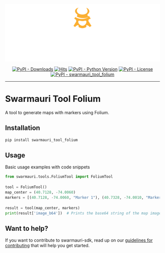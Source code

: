 
<!-- Dark OS/GitHub theme → show LIGHT PNG; Light → show DARK PNG -->
<picture>
  <source media="(prefers-color-scheme: dark)"  srcset="../../../assets/swarmauri_brand_frag_light.png">
  <source media="(prefers-color-scheme: light)" srcset="../../../assets/swarmauri_brand_frag_dark.png">
  <!-- Fallback below (see #2) -->
  <img alt="Project logo" src="../../../assets/swarmauri_brand_frag_dark.png" width="640">
</picture>


<p align="center">
    <a href="https://pypi.org/project/swarmauri_tool_folium/">
        <img src="https://img.shields.io/pypi/dm/swarmauri_tool_folium" alt="PyPI - Downloads"/></a>
    <a href="https://hits.sh/github.com/swarmauri/swarmauri-sdk/tree/master/pkgs/community/swarmauri_tool_folium/">
        <img alt="Hits" src="https://hits.sh/github.com/swarmauri/swarmauri-sdk/tree/master/pkgs/community/swarmauri_tool_folium.svg"/></a>
    <a href="https://pypi.org/project/swarmauri_tool_folium/">
        <img src="https://img.shields.io/pypi/pyversions/swarmauri_tool_folium" alt="PyPI - Python Version"/></a>
    <a href="https://pypi.org/project/swarmauri_tool_folium/">
        <img src="https://img.shields.io/pypi/l/swarmauri_tool_folium" alt="PyPI - License"/></a>
    <a href="https://pypi.org/project/swarmauri_tool_folium/">
        <img src="https://img.shields.io/pypi/v/swarmauri_tool_folium?label=swarmauri_tool_folium&color=green" alt="PyPI - swarmauri_tool_folium"/></a>
</p>

---

# Swarmauri Tool Folium

A tool to generate maps with markers using Folium.

## Installation

```bash
pip install swarmauri_tool_folium
```

## Usage
Basic usage examples with code snippets
```python
from swarmauri.tools.FoliumTool import FoliumTool

tool = FoliumTool()
map_center = (40.7128, -74.0060)
markers = [(40.7128, -74.0060, "Marker 1"), (40.7328, -74.0010, "Marker 2")]

result = tool(map_center, markers)
print(result['image_b64'])  # Prints the base64 string of the map image
```
## Want to help?

If you want to contribute to swarmauri-sdk, read up on our [guidelines for contributing](https://github.com/swarmauri/swarmauri-sdk/blob/master/contributing.md) that will help you get started.
